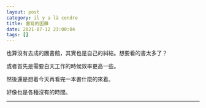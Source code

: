 ```yaml
---
layout: post
category: il y a là cendre
title: 書寫的困難
date: 2021-07-12 23:00:04
tags: []
---
```


也算沒有去成的圖書館，其實也是自己的糾結。想要看的書太多了？

或者首先是需要白天工作的時候效率更高一些。

然後還是想着今天再看完一本書什麼的來着。

好像也是各種沒有的時間。

------





